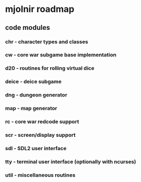 # mjolnir roadmap

## code modules

### chr         - character types and classes

### cw          - core war subgame base implementation

### d20         - routines for rolling virtual dice

### deice       - deice subgame

### dng         - dungeon generator

### map         - map generator

### rc          - core war redcode support

### scr         - screen/display support

### sdl         - SDL2 user interface

### tty         - terminal user interface (optionally with ncurses)

### util        - miscellaneous routines

